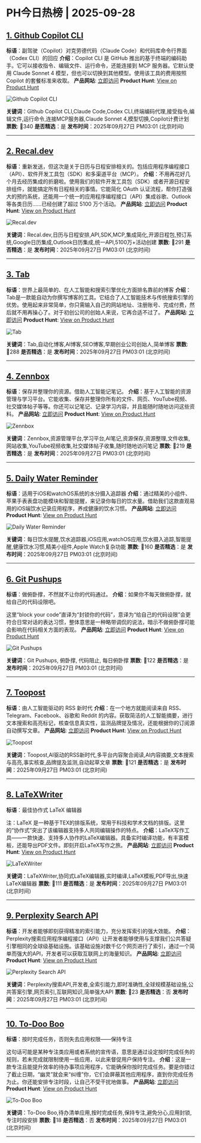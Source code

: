 # PH今日热榜 | 2025-09-28

## [1. Github Copilot CLI](https://www.producthunt.com/products/github-copilot?utm_campaign=producthunt-api&utm_medium=api-v2&utm_source=Application%3A+dev+%28ID%3A+189358%29)
**标语**：副驾驶（Copilot）对克劳德代码（Claude Code）和代码库命令行界面（Codex CLI）的回应
**介绍**：Copilot CLI 是 GitHub 推出的基于终端的编码助手。它可以接收指令、编辑文件、运行命令，还能连接到 MCP 服务器。它默认使用 Claude Sonnet 4 模型，但也可以切换到其他模型。使用该工具的费用按照 Copilot 的套餐标准来收取。
**产品网站**: [立即访问](https://www.producthunt.com/r/IOMGUQFKXOLZPK?utm_campaign=producthunt-api&utm_medium=api-v2&utm_source=Application%3A+dev+%28ID%3A+189358%29)
**Product Hunt**: [View on Product Hunt](https://www.producthunt.com/products/github-copilot?utm_campaign=producthunt-api&utm_medium=api-v2&utm_source=Application%3A+dev+%28ID%3A+189358%29)

![Github Copilot CLI](https://ph-files.imgix.net/5f5c9661-5231-46b9-a4ab-e3603c2d084b.webp?auto=format)

**关键词**：Github Copilot CLI,Claude Code,Codex CLI,终端编码代理,接受指令,编辑文件,运行命令,连接MCP服务器,Claude Sonnet 4,模型切换,Copilot计费计划
**票数**: 🔺340
**是否精选**：是
**发布时间**：2025年09月27日 PM03:01 (北京时间)

---

## [2. Recal.dev](https://www.producthunt.com/products/recal-dev-scheduling-booking-calendar?utm_campaign=producthunt-api&utm_medium=api-v2&utm_source=Application%3A+dev+%28ID%3A+189358%29)
**标语**：重新发送，但这次是关于日历与日程安排相关的。包括应用程序编程接口（API）、软件开发工具包（SDK）和多渠道平台（MCP）。
**介绍**：不用再花好几个月去经历集成的折磨啦。使用我们的软件开发工具包（SDK）或者开源日程安排组件，就能搞定所有日程相关的事情。它能简化 OAuth 认证流程，帮你打造强大的预约系统，还能用一个统一的应用程序编程接口（API）集成谷歌、Outlook 等各类日历……已经创建了超过 5100 万个活动。
**产品网站**: [立即访问](https://www.producthunt.com/r/BXJLBYGIGXQ3WO?utm_campaign=producthunt-api&utm_medium=api-v2&utm_source=Application%3A+dev+%28ID%3A+189358%29)
**Product Hunt**: [View on Product Hunt](https://www.producthunt.com/products/recal-dev-scheduling-booking-calendar?utm_campaign=producthunt-api&utm_medium=api-v2&utm_source=Application%3A+dev+%28ID%3A+189358%29)

![Recal.dev](https://ph-files.imgix.net/ffc0ddb9-a0b2-4c2b-8c7e-d5e8c68748f5.png?auto=format)

**关键词**：Recal.dev,日历与日程安排,API,SDK,MCP,集成简化,开源日程包,预订系统,Google日历集成,Outlook日历集成,统一API,5100万+活动创建
**票数**: 🔺291
**是否精选**：是
**发布时间**：2025年09月27日 PM03:01 (北京时间)

---

## [3. Tab](https://www.producthunt.com/products/tab-the-automated-blog?utm_campaign=producthunt-api&utm_medium=api-v2&utm_source=Application%3A+dev+%28ID%3A+189358%29)
**标语**：世界上最简单的、在人工智能和搜索引擎优化方面排名靠前的博客
**介绍**：Tab是一款能自动为你撰写博客的工具。它结合了人工智能技术与传统搜索引擎的优势。使用起来非常简单，你只需输入自己的网站地址、注册账号、完成付费，然后就不用再操心了。对于初创公司的创始人来说，它再合适不过了。
**产品网站**: [立即访问](https://www.producthunt.com/r/XWU5A7ER774U4L?utm_campaign=producthunt-api&utm_medium=api-v2&utm_source=Application%3A+dev+%28ID%3A+189358%29)
**Product Hunt**: [View on Product Hunt](https://www.producthunt.com/products/tab-the-automated-blog?utm_campaign=producthunt-api&utm_medium=api-v2&utm_source=Application%3A+dev+%28ID%3A+189358%29)

![Tab](https://ph-files.imgix.net/96f7a233-b76c-43aa-a879-6cdd6bc744c0.jpeg?auto=format)

**关键词**：Tab,自动化博客,AI博客,SEO博客,早期创业公司创始人,简单博客
**票数**: 🔺288
**是否精选**：是
**发布时间**：2025年09月27日 PM03:01 (北京时间)

---

## [4. Zennbox](https://www.producthunt.com/products/zennbox?utm_campaign=producthunt-api&utm_medium=api-v2&utm_source=Application%3A+dev+%28ID%3A+189358%29)
**标语**：保存并整理你的资源。借助人工智能记笔记。
**介绍**：基于人工智能的资源管理与学习平台。它能收集、保存并整理你所有的文件、网页、YouTube视频、社交媒体帖子等等。你还可以记笔记、记录学习内容，并且能随时随地访问这些资料。
**产品网站**: [立即访问](https://www.producthunt.com/r/PFHQOHUHNKDBHZ?utm_campaign=producthunt-api&utm_medium=api-v2&utm_source=Application%3A+dev+%28ID%3A+189358%29)
**Product Hunt**: [View on Product Hunt](https://www.producthunt.com/products/zennbox?utm_campaign=producthunt-api&utm_medium=api-v2&utm_source=Application%3A+dev+%28ID%3A+189358%29)

![Zennbox](https://ph-files.imgix.net/3b89ddc9-a768-47a7-a34c-e660a1e723a1.png?auto=format)

**关键词**：Zennbox,资源管理平台,学习平台,AI笔记,资源保存,资源整理,文件收集,网站收集,YouTube视频收集,社交媒体帖子收集,随时随地访问笔记
**票数**: 🔺219
**是否精选**：是
**发布时间**：2025年09月27日 PM03:01 (北京时间)

---

## [5. Daily Water Reminder](https://www.producthunt.com/products/daily-water-reminder?utm_campaign=producthunt-api&utm_medium=api-v2&utm_source=Application%3A+dev+%28ID%3A+189358%29)
**标语**：适用于iOS和watchOS系统的水分摄入追踪器
**介绍**：通过精美的小组件、苹果手表表盘功能模块和智能提醒，来记录你每日的饮水量。借助我们这款直观易用的iOS端饮水记录应用程序，养成健康的饮水习惯。
**产品网站**: [立即访问](https://www.producthunt.com/r/PEHKI55V3JVNLT?utm_campaign=producthunt-api&utm_medium=api-v2&utm_source=Application%3A+dev+%28ID%3A+189358%29)
**Product Hunt**: [View on Product Hunt](https://www.producthunt.com/products/daily-water-reminder?utm_campaign=producthunt-api&utm_medium=api-v2&utm_source=Application%3A+dev+%28ID%3A+189358%29)

![Daily Water Reminder](https://ph-files.imgix.net/382c65f9-dda6-4a62-aeaa-342d614140ed.png?auto=format)

**关键词**：每日饮水提醒,饮水追踪器,iOS应用,watchOS应用,饮水摄入追踪,智能提醒,健康饮水习惯,精美小组件,Apple Watch复杂功能
**票数**: 🔺160
**是否精选**：是
**发布时间**：2025年09月27日 PM03:01 (北京时间)

---

## [6. Git Pushups](https://www.producthunt.com/products/git-pushups?utm_campaign=producthunt-api&utm_medium=api-v2&utm_source=Application%3A+dev+%28ID%3A+189358%29)
**标语**：做俯卧撑，不然就不让你的代码通过。
**介绍**：如果你不每天做俯卧撑，就给自己的代码设限吧。

这里“block your code”直译为“封锁你的代码”，意译为“给自己的代码设限”会更符合日常对话的表达习惯，整体意思是一种略带调侃的说法，暗示不做俯卧撑可能会影响在代码相关方面的表现。
**产品网站**: [立即访问](https://www.producthunt.com/r/G3SMZ3TY6TNDVI?utm_campaign=producthunt-api&utm_medium=api-v2&utm_source=Application%3A+dev+%28ID%3A+189358%29)
**Product Hunt**: [View on Product Hunt](https://www.producthunt.com/products/git-pushups?utm_campaign=producthunt-api&utm_medium=api-v2&utm_source=Application%3A+dev+%28ID%3A+189358%29)

![Git Pushups](https://ph-files.imgix.net/b7f7456d-dbc3-47f4-ab09-00a0767cf926.jpeg?auto=format)

**关键词**：Git Pushups, 俯卧撑, 代码阻止, 每日俯卧撑
**票数**: 🔺122
**是否精选**：是
**发布时间**：2025年09月27日 PM03:01 (北京时间)

---

## [7. Toopost](https://www.producthunt.com/products/toopost?utm_campaign=producthunt-api&utm_medium=api-v2&utm_source=Application%3A+dev+%28ID%3A+189358%29)
**标语**：由人工智能驱动的 RSS 新时代
**介绍**：在一个地方就能阅读来自 RSS、Telegram、Facebook、谷歌和 Reddit 的内容。获取简洁的人工智能摘要，进行文本搜索和高亮标记，核查信息真实性，监测品牌提及情况，还能根据你的订阅源自动撰写文章。
**产品网站**: [立即访问](https://www.producthunt.com/r/IGJEFTAWSBVL72?utm_campaign=producthunt-api&utm_medium=api-v2&utm_source=Application%3A+dev+%28ID%3A+189358%29)
**Product Hunt**: [View on Product Hunt](https://www.producthunt.com/products/toopost?utm_campaign=producthunt-api&utm_medium=api-v2&utm_source=Application%3A+dev+%28ID%3A+189358%29)

![Toopost](https://ph-files.imgix.net/2160cdbc-9c70-4d23-a9c4-777af1aa10ef.png?auto=format)

**关键词**：Toopost,AI驱动的RSS新时代,多平台内容聚合阅读,AI内容摘要,文本搜索与高亮,事实核查,品牌提及监测,自动起草文章
**票数**: 🔺121
**是否精选**：是
**发布时间**：2025年09月27日 PM03:01 (北京时间)

---

## [8. LaTeXWriter](https://www.producthunt.com/products/latexwriter?utm_campaign=producthunt-api&utm_medium=api-v2&utm_source=Application%3A+dev+%28ID%3A+189358%29)
**标语**：最佳协作式 LaTeX 编辑器

注：LaTeX 是一种基于ΤΕΧ的排版系统，常用于科技和学术文档的排版。这里的“协作式”突出了该编辑器支持多人共同编辑操作的特点。
**介绍**：LaTeX写作工具——一款快速、支持多人协作的LaTeX编辑器。具备实时编译功能，有丰富模板，还能导出PDF文件。即刻开启LaTeX写作之旅。
**产品网站**: [立即访问](https://www.producthunt.com/r/OF2LGI5CJBICRO?utm_campaign=producthunt-api&utm_medium=api-v2&utm_source=Application%3A+dev+%28ID%3A+189358%29)
**Product Hunt**: [View on Product Hunt](https://www.producthunt.com/products/latexwriter?utm_campaign=producthunt-api&utm_medium=api-v2&utm_source=Application%3A+dev+%28ID%3A+189358%29)

![LaTeXWriter](https://ph-files.imgix.net/2c1cced0-cec8-448c-a738-5c4cb476e1d6.png?auto=format)

**关键词**：LaTeXWriter,协同式LaTeX编辑器,实时编译,LaTeX模板,PDF导出,快速LaTeX编辑器
**票数**: 🔺111
**是否精选**：是
**发布时间**：2025年09月27日 PM03:01 (北京时间)

---

## [9. Perplexity Search API](https://www.producthunt.com/products/perplexity-ai?utm_campaign=producthunt-api&utm_medium=api-v2&utm_source=Application%3A+dev+%28ID%3A+189358%29)
**标语**：开发者能够即刻获得精准的索引能力，充分发挥索引的强大效能。
**介绍**：Perplexity搜索应用程序编程接口（API）让开发者能够使用与支撑我们公共答疑引擎相同的全球级基础设施。该基础设施对数千亿个网页进行了索引，通过一个简单而强大的API，开发者可以获取互联网上的海量知识。
**产品网站**: [立即访问](https://www.producthunt.com/r/U4QMHSKYLFKRKD?utm_campaign=producthunt-api&utm_medium=api-v2&utm_source=Application%3A+dev+%28ID%3A+189358%29)
**Product Hunt**: [View on Product Hunt](https://www.producthunt.com/products/perplexity-ai?utm_campaign=producthunt-api&utm_medium=api-v2&utm_source=Application%3A+dev+%28ID%3A+189358%29)

![Perplexity Search API](https://ph-files.imgix.net/d77f6378-8ccf-41d6-b6e9-3c6520c9b8d7.jpeg?auto=format)

**关键词**：Perplexity搜索API,开发者,全索引能力,即时准确性,全球规模基础设施,公共答案引擎,网页索引,互联网知识,简单强大API
**票数**: 🔺23
**是否精选**：否
**发布时间**：2025年09月27日 PM03:01 (北京时间)

---

## [10. To-Doo Boo](https://www.producthunt.com/products/to-doo-boo?utm_campaign=producthunt-api&utm_medium=api-v2&utm_source=Application%3A+dev+%28ID%3A+189358%29)
**标语**：按时完成任务，否则失去应用权限——保持专注

这句话可能是某种专注类应用或者系统的宣传语，意思是通过设定按时完成任务的规则，若未完成就限制使用一些应用，以此来督促用户保持专注。
**介绍**：这是一款专注且能提升效率的待办事项应用程序，它能确保你按时完成任务。要是你错过了截止日期，“幽灵”就会来“纠缠”你，它们会屏蔽其他应用程序，直到你完成任务为止。你还能安排专注时段，让自己不受干扰地做事。
**产品网站**: [立即访问](https://www.producthunt.com/r/5C7URCZBNNHTDV?utm_campaign=producthunt-api&utm_medium=api-v2&utm_source=Application%3A+dev+%28ID%3A+189358%29)
**Product Hunt**: [View on Product Hunt](https://www.producthunt.com/products/to-doo-boo?utm_campaign=producthunt-api&utm_medium=api-v2&utm_source=Application%3A+dev+%28ID%3A+189358%29)

![To-Doo Boo](https://ph-files.imgix.net/13f9b3af-d0da-48de-a7d6-387933658461.png?auto=format)

**关键词**：To-Doo Boo,待办清单应用,按时完成任务,保持专注,避免分心,应用封锁,专注时段安排
**票数**: 🔺18
**是否精选**：否
**发布时间**：2025年09月27日 PM03:01 (北京时间)

---


